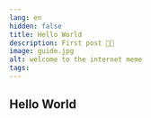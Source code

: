 ```yaml
---
lang: en
hidden: false
title: Hello World
description: First post 🎉🥳
image: guide.jpg
alt: welcome to the internet meme
tags:
---
```

## Hello World


